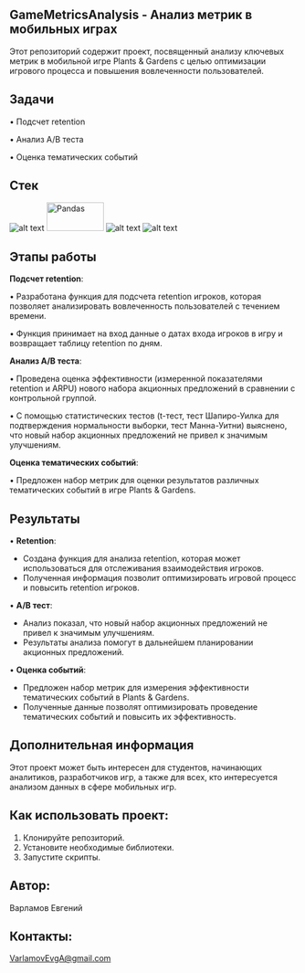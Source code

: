 ## GameMetricsAnalysis - Анализ метрик в мобильных играх

Этот репозиторий содержит проект, посвященный анализу ключевых метрик в мобильной игре Plants & Gardens с целью оптимизации игрового процесса и повышения вовлеченности пользователей.

## Задачи

• Подсчет retention

• Анализ A/B теста

• Оценка тематических событий

## Стек

![alt text](https://www.python.org/static/favicon.ico)
<img alt="Pandas" height="50" src="https://pandas.pydata.org/static/img/pandas.svg" width="100" />
![alt text](https://www.statsmodels.org/stable/_static/favicon.ico)
![alt text](https://scipy.org/images/favicon.ico)

## Этапы работы

**Подсчет retention**:

• Разработана функция для подсчета retention игроков, которая позволяет анализировать вовлеченность пользователей с течением времени.

• Функция принимает на вход данные о датах входа игроков в игру и возвращает таблицу retention по дням.

**Анализ A/B теста**:

• Проведена оценка эффективности (измеренной показателями retention и ARPU) нового набора акционных предложений в сравнении с контрольной группой. 

• С помощью статистических тестов (t-тест, тест Шапиро-Уилка для подтверждения нормальности выборки, тест Манна-Уитни) выяснено, что новый набор акционных предложений не привел к значимым улучшениям. 

**Оценка тематических событий**:

• Предложен набор метрик для оценки результатов различных тематических событий в игре Plants & Gardens.

## Результаты

• **Retention**: 
  * Создана функция для анализа retention, которая может использоваться для отслеживания взаимодействия игроков. 
  * Полученная информация позволит оптимизировать игровой процесс и повысить retention игроков.

• **A/B тест**: 
  * Анализ показал, что новый набор акционных предложений не привел к значимым улучшениям. 
  * Результаты анализа помогут в дальнейшем планировании акционных предложений.

• **Оценка событий**: 
  * Предложен набор метрик для измерения эффективности тематических событий в Plants & Gardens.
  * Полученные данные позволят оптимизировать проведение тематических событий и повысить их эффективность.

## Дополнительная информация

Этот проект может быть интересен для студентов, начинающих аналитиков, разработчиков игр, а также для всех, кто интересуется анализом данных в сфере мобильных игр. 

## Как использовать проект:

1. Клонируйте репозиторий.
2. Установите необходимые библиотеки.
3. Запустите скрипты.


## Автор: 

Варламов Евгений

## Контакты: 

VarlamovEvgA@gmail.com
